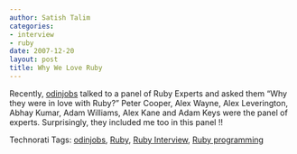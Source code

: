 ```yaml
---
author: Satish Talim
categories:
- interview
- ruby
date: 2007-12-20
layout: post
title: Why We Love Ruby
---
```


Recently,
[odinjobs](http://www.odinjobs.com/blogs/careers/entry/ruby_experts_whythey_are_in)
talked to a panel of Ruby Experts and asked them <!--more-->“Why they were in love
with Ruby?” Peter Cooper, Alex Wayne, Alex Leverington, Abhay Kumar,
Adam Williams, Alex Kane and Adam Keys were the panel of experts.
Surprisingly, they included me too in this panel !!

Technorati Tags: [odinjobs](http://technorati.com/tag/odinjobs),
[Ruby](http://technorati.com/tag/Ruby), [Ruby
Interview](http://technorati.com/tag/Ruby+Interview), [Ruby
programming](http://technorati.com/tag/Ruby+programming)
